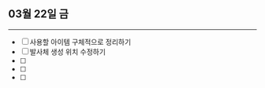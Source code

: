 ## 03월 22일 금
---  


- [ ] 사용할 아이템 구체적으로 정리하기  
- [ ] 발사체 생성 위치 수정하기
- [ ] 
- [ ] 
- [ ]   






  



